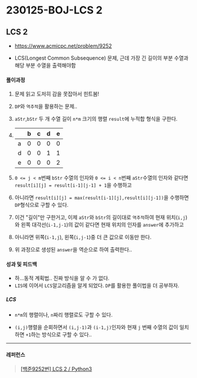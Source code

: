 # 230125-BOJ-LCS 2

## LCS 2

- https://www.acmicpc.net/problem/9252

- LCS(Longest Common Subsequence) 문제, 근데 가장 긴 길이의 부분 수열과 해당 부분 수열을 출력해야함

#### 풀이과정

1. 문제 읽고 도저히 감을 못잡아서 힌트봄!

2. `DP`와 `역추적`을 활용하는 문제..

3. `aStr`,`bStr` 두 개 수열 길이 `n*m` 크기의 행렬 `result`에 누적합 형식을 구한다.

4. |     | b   | c   | d   | e   |
   | --- | --- | --- | --- | --- |
   | a   | 0   | 0   | 0   | 0   |
   | d   | 0   | 0   | 1   | 1   |
   | e   | 0   | 0   | 0   | 2   |

5. `0 <= j < m`번째 `bStr` 수열의 인자와 `0 <= i < n`번째 `aStr`수열의 인자와 같다면 `result[i][j] = result[i-1][j-1] + 1`을 수행하고

6. 아니라면 `result[i][j] = max(result[i-1][j],result[i][j-1])`을 수행하면 `DP`형식으로 구할 수 있다.

7. 이건 "길이"만 구한거고, 이제 `aStr`와 `bStr`의 길이대로 `역추적`하여 현재 위치(`i,j`)와 왼쪽 대각선(`i-1,j-1`)의 값이 같다면 현재 위치의 인자를 `answer`에 추가하고

8. 아니라면 위쪽(`i-1,j`), 왼쪽(`i,j-1`)중 더 큰 값으로 이동만 한다.

9. 위 과정으로 생성된 `answer`을 역순으로 하여 출력한다..

#### 성과 및 피드백

- 하...동적 계획법.. 진짜 방식을 알 수 가 없다.
- `LIS`에 이어서 `LCS`알고리즘을 알게 되었다.  `DP`를 활용한 풀이법을 더 공부하자.

##### LCS

- `n*m`의 행렬이나, `n`짜리 행렬로도 구할 수 있다.

- `(i,j)`행렬을 순회하면서 `(i,j-1)`과 `(i-1,j)`인자와 현재 `j` 번째 수열의 값이 일치하면 `+1`하는 방식으로 구할 수 있다..

---

#### 레퍼런스

> [[백준9252번] LCS 2 / Python3](https://hooongs.tistory.com/184)
